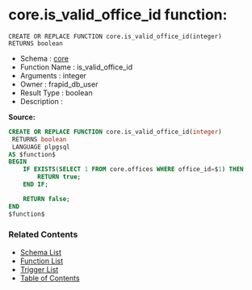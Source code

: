 # core.is_valid_office_id function:

```plpgsql
CREATE OR REPLACE FUNCTION core.is_valid_office_id(integer)
RETURNS boolean
```
* Schema : [core](../../schemas/core.md)
* Function Name : is_valid_office_id
* Arguments : integer
* Owner : frapid_db_user
* Result Type : boolean
* Description : 


**Source:**
```sql
CREATE OR REPLACE FUNCTION core.is_valid_office_id(integer)
 RETURNS boolean
 LANGUAGE plpgsql
AS $function$
BEGIN
    IF EXISTS(SELECT 1 FROM core.offices WHERE office_id=$1) THEN
        RETURN true;
    END IF;

    RETURN false;
END
$function$

```

### Related Contents
* [Schema List](../../schemas.md)
* [Function List](../../functions.md)
* [Trigger List](../../triggers.md)
* [Table of Contents](../../README.md)

